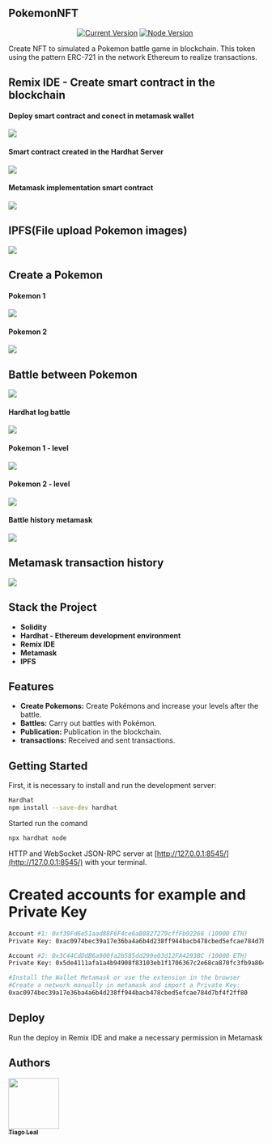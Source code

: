 ## PokemonNFT
<p align="center">
  <a href="https://github.com/tiagoleal/walletbtc">
    <img alt="Current Version" src="https://img.shields.io/badge/version-1.0.0 -blue.svg"></a>
   <a href="https://nodejs.org/en/">
    <img alt="Node Version" src="https://img.shields.io/badge/node-%3E%3D%2020.16.0-brightgreen" target="_blank"></a>
  <a href="https://www.npmjs.com/package/hardhat">
    <img alt="" src="https://img.shields.io/badge/hardhat-2.22.8-red.svg" target="_blank"></a>
</p>

<p>
Create NFT to simulated a Pokemon battle game in blockchain.
This token using the pattern ERC-721 in the network Ethereum to realize transactions.
</p>

## Remix IDE - Create smart contract in the blockchain

#### Deploy smart contract and conect in metamask wallet
![](https://github.com/tiagoleal/PokemonNFT/blob/main/img/remix.png)

#### Smart contract created in the Hardhat Server
![](https://github.com/tiagoleal/PokemonNFT/blob/main/img/contract.png)

#### Metamask implementation smart contract
![](https://github.com/tiagoleal/PokemonNFT/blob/main/img/contract_confirmed.png)

## IPFS(File upload Pokemon images)
![](https://github.com/tiagoleal/PokemonNFT/blob/main/img/ipfs.png)

## Create a Pokemon
#### Pokemon 1
![](https://github.com/tiagoleal/PokemonNFT/blob/main/img/create_pokemon1.png)

#### Pokemon 2
![](https://github.com/tiagoleal/PokemonNFT/blob/main/img/create_pokemon2.png)

## Battle between Pokemon
![](https://github.com/tiagoleal/PokemonNFT/blob/main/img/battle.png)

#### Hardhat log battle
![](https://github.com/tiagoleal/PokemonNFT/blob/main/img/hardhat_contract.png)

#### Pokemon 1 - level
![](https://github.com/tiagoleal/PokemonNFT/blob/main/img/pokemon1_level.png)

#### Pokemon 2 - level
![](https://github.com/tiagoleal/PokemonNFT/blob/main/img/pokemon2_level.png)

#### Battle history metamask
![](https://github.com/tiagoleal/PokemonNFT/blob/main/img/battle_history.png)

## Metamask transaction history
![](https://github.com/tiagoleal/PokemonNFT/blob/main/img/metamask.png)


## Stack the Project

- **Solidity**
- **Hardhat - Ethereum development environment**
- **Remix IDE**
- **Metamask**
- **IPFS**

## Features

- **Create Pokemons:** Create Pokémons and increase your levels after the battle.
- **Battles:** Carry out battles with Pokémon.
- **Publication:** Publication in the blockchain.
- **transactions:** Received and sent transactions.


## Getting Started

First, it is necessary to install and run the development server:

```bash
Hardhat
npm install --save-dev hardhat

```

Started run the comand
```bash
npx hardhat node
```
HTTP and WebSocket JSON-RPC server at  [http://127.0.0.1:8545/](http://127.0.0.1:8545/) with your terminal.

Created accounts for example and Private Key
========

```bash
Account #1: 0xf39Fd6e51aad88F6F4ce6aB8827279cffFb92266 (10000 ETH)
Private Key: 0xac0974bec39a17e36ba4a6b4d238ff944bacb478cbed5efcae784d7bf4f2ff80

Account #2: 0x3C44CdDdB6a900fa2b585dd299e03d12FA4293BC (10000 ETH)
Private Key: 0x5de4111afa1a4b94908f83103eb1f1706367c2e68ca870fc3fb9a804cdab365a

#Install the Wallet Metamask or use the extension in the browser
#Create a network manually in metamask and import a Private Key: 
0xac0974bec39a17e36ba4a6b4d238ff944bacb478cbed5efcae784d7bf4f2ff80

```

## Deploy 
Run the deploy in Remix IDE and make a necessary permission in Metamask


## Authors

<!-- ALL-CONTRIBUTORS-LIST:START - Do not remove or modify this section -->
<!-- prettier-ignore -->
[<img src="https://avatars1.githubusercontent.com/u/5727529?s=460&v=4" width="100px;"/><br /><sub><b>Tiago Leal</b></sub>](https://github.com/tiagoleal)<br />